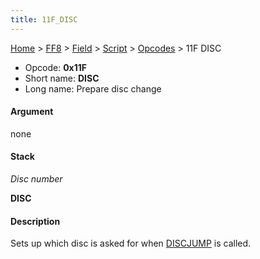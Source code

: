 ```yaml
---
title: 11F_DISC
---
```


[Home](../../../../Main_Page.md) > [FF8](../../../../FF8.md) > [Field](../../../Field.md) > [Script](../../Script.md) > [Opcodes](../Opcodes.md) > 11F DISC

-   Opcode: **0x11F**
-   Short name: **DISC**
-   Long name: Prepare disc change

#### Argument

none

#### Stack

  
*Disc number*

**DISC**

#### Description

Sets up which disc is asked for when [DISCJUMP](038_DISCJUMP.md) is called.
